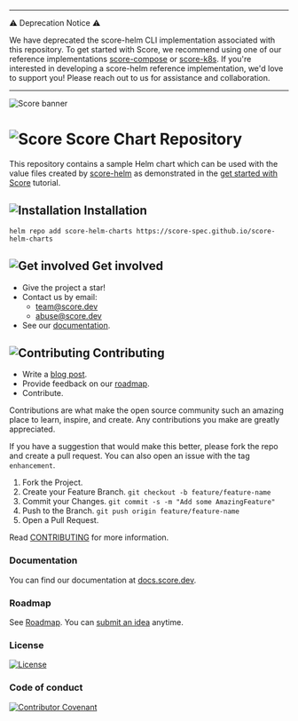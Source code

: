 
---

:warning: Deprecation Notice :warning:

We have deprecated the score-helm CLI implementation associated with this repository. To get started with Score, we recommend using one of our reference implementations [score-compose](https://github.com/score-spec/score-compose) or [score-k8s](https://github.com/score-spec/score-k8s). If you're interested in developing a score-helm reference implementation, we'd love to support you! Please reach out to us for assistance and collaboration.

---


![Score banner](docs/images/banner.png)

# ![Score](docs/images/logo.svg) Score Chart Repository

This repository contains a sample Helm chart which can be used with the value files created by [score-helm](https://github.com/score-spec/score-helm) as demonstrated in the [get started with Score](https://score.dev/blog/get-started-with-score-docker-compose-to-helm) tutorial.

## ![Installation](docs/images/install.svg) Installation

`helm repo add score-helm-charts https://score-spec.github.io/score-helm-charts`

## ![Get involved](docs/images/get-involved.svg) Get involved

- Give the project a star!
- Contact us by email:
  - team@score.dev
  - abuse@score.dev
- See our [documentation](https://docs.score.dev).

## ![Contributing](docs/images/contributing.svg) Contributing

- Write a [blog post](https://score.dev/blog).
- Provide feedback on our [roadmap](https://github.com/orgs/score-spec/projects).
- Contribute.

Contributions are what make the open source community such an amazing place to learn, inspire, and create. Any contributions you make are greatly appreciated.

If you have a suggestion that would make this better, please fork the repo and create a pull request. You can also open an issue with the tag `enhancement`.

1. Fork the Project.
2. Create your Feature Branch. `git checkout -b feature/feature-name`
3. Commit your Changes. `git commit -s -m "Add some AmazingFeature"`
4. Push to the Branch. `git push origin feature/feature-name`
5. Open a Pull Request.

Read [CONTRIBUTING](CONTRIBUTING.md) for more information.

### Documentation

You can find our documentation at [docs.score.dev](https://docs.score.dev/docs).

### Roadmap

See [Roadmap](https://github.com/score-spec/spec/blob/main/roadmap.md). You can [submit an idea](https://github.com/score-spec/spec/blob/main/roadmap.md#get-involved) anytime.

### License

[![License](https://img.shields.io/badge/License-Apache_2.0-blue.svg)](https://opensource.org/licenses/Apache-2.0)

### Code of conduct

[![Contributor Covenant](https://img.shields.io/badge/Contributor%20Covenant-2.1-4baaaa.svg)](CODE_OF_CONDUCT.md)
